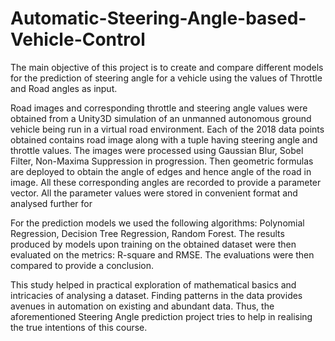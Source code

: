 # Automatic-Steering-Angle-based-Vehicle-Control

The main objective of this project is to create and compare different models for the prediction of steering angle for a vehicle using the values of Throttle and Road angles as input.

Road images and corresponding throttle and steering angle values were obtained from a Unity3D simulation of an unmanned autonomous ground vehicle being run in a virtual road environment. Each of the 2018 data points obtained contains road image along with a tuple having steering angle and throttle values. The images were processed using Gaussian Blur, Sobel Filter, Non-Maxima Suppression in progression. Then geometric formulas are deployed to obtain the angle of edges and hence angle of the road in image. All these corresponding angles are recorded to provide a parameter vector. All the parameter values were stored in convenient format and analysed further for

For the prediction models we used the following algorithms: Polynomial Regression, Decision Tree Regression, Random Forest.
The results produced by models upon training on the obtained dataset were then evaluated on the metrics: R-square and RMSE. The evaluations were then compared to provide a conclusion.

This study helped in practical exploration of mathematical basics and intricacies of analysing a dataset. Finding patterns in the data provides avenues in automation on existing and abundant data. Thus, the aforementioned Steering Angle prediction project tries to help in realising the true intentions of this course.
